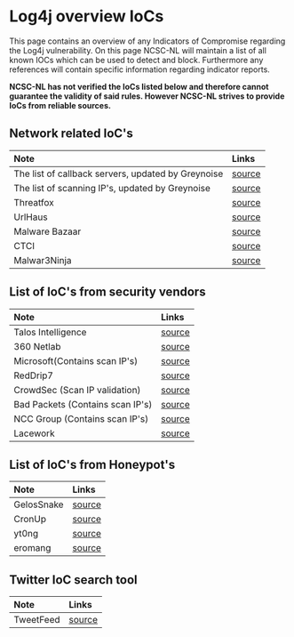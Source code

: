 # Log4j overview IoCs

This page contains an overview of any Indicators of Compromise regarding the Log4j vulnerability. On this page NCSC-NL will maintain a list of all known IOCs which can be used to detect and block. Furthermore any references will contain specific information regarding indicator reports.

**NCSC-NL has not verified the IoCs listed below and therefore cannot guarantee the validity of said rules.
However NCSC-NL strives to provide IoCs from reliable sources.**

## Network related IoC's
| Note     | Links |
|:----------------|:----------------|
| The list of callback servers, updated by Greynoise  | [source](https://gist.github.com/superducktoes/9b742f7b44c71b4a0d19790228ce85d8) |
| The list of scanning IP's, updated by Greynoise  | [source](https://gist.github.com/gnremy/c546c7911d5f876f263309d7161a7217) |
| Threatfox  | [source](https://threatfox.abuse.ch/browse/tag/log4j/) |
| UrlHaus  | [source](https://urlhaus.abuse.ch/browse/tag/log4j/) |
| Malware Bazaar | [source](https://bazaar.abuse.ch/browse/tag/log4j/) |
| CTCI | [source](https://docs.google.com/spreadsheets/d/e/2PACX-1vT1hFu_VlZazvc_xsNvXK2GJbPBCDvhgjfCTbNHJoP6ySFu05sIN09neV73tr-oYm8lo42qI_Y0whNB/pubhtml#) |
| Malwar3Ninja | [source](https://twitter.com/bad_packets/status/1469225135504650240)|


## List of IoC's from security vendors

| Note     | Links |
|:----------------|:----------------|
| Talos Intelligence  | [source](https://blog.talosintelligence.com/2021/12/apache-log4j-rce-vulnerability.html)|
| 360 Netlab  | [source](https://blog.netlab.360.com/threat-alert-log4j-vulnerability-has-been-adopted-by-two-linux-botnet)|
| Microsoft(Contains scan IP's) | [source](https://raw.githubusercontent.com/Azure/Azure-Sentinel/master/Sample%20Data/Feeds/Log4j_IOC_List.csv)|
| RedDrip7 | [source](https://github.com/RedDrip7/Log4Shell_CVE-2021-44228_related_attacks_IOCs)|
| CrowdSec (Scan IP validation)| [source](https://gist.github.com/blotus/f87ed46718bfdc634c9081110d243166)|
| Bad Packets (Contains scan IP's)| [source](https://gist.github.com/blotus/f87ed46718bfdc634c9081110d243166)|
| NCC Group (Contains scan IP's) | [source](https://research.nccgroup.com/2021/12/12/log4shell-reconnaissance-and-post-exploitation-network-detection/)|
| Lacework | [source](https://www.lacework.com/blog/lacework-labs-identifies-log4j-attackers/)|

## List of IoC's from Honeypot's
| Note     | Links |
|:----------------|:----------------|
| GelosSnake  | [source](https://twitter.com/GelosSnake/status/1469341429541576715)|
| CronUp  | [source](https://github.com/CronUp/Malware-IOCs/blob/main/2021-12-11_Log4Shell_Botnets)|
| yt0ng  | [source](https://gist.github.com/yt0ng/8a87f4328c8c6cde327406ef11e68726)|
| eromang | [source](https://github.com/eromang/researches/tree/main/CVE-2021-44228)|


## Twitter IoC search tool
| Note     | Links |
|:----------------|:----------------|
| TweetFeed  | [source](https://twitter.com/0xdaniellopez/status/1470029308152487940?s=21)|
